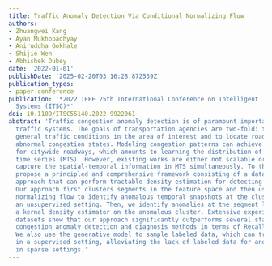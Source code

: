 ```yaml
---
title: Traffic Anomaly Detection Via Conditional Normalizing Flow
authors:
- Zhuangwei Kang
- Ayan Mukhopadhyay
- Aniruddha Gokhale
- Shijie Wen
- Abhishek Dubey
date: '2022-01-01'
publishDate: '2025-02-20T03:16:28.872539Z'
publication_types:
- paper-conference
publication: '*2022 IEEE 25th International Conference on Intelligent Transportation
  Systems (ITSC)*'
doi: 10.1109/ITSC55140.2022.9922061
abstract: 'Traffic congestion anomaly detection is of paramount importance in intelligent
  traffic systems. The goals of transportation agencies are two-fold: to monitor the
  general traffic conditions in the area of interest and to locate road segments under
  abnormal congestion states. Modeling congestion patterns can achieve these goals
  for citywide roadways, which amounts to learning the distribution of multivariate
  time series (MTS). However, existing works are either not scalable or unable to
  capture the spatial-temporal information in MTS simultaneously. To this end, we
  propose a principled and comprehensive framework consisting of a data-driven generative
  approach that can perform tractable density estimation for detecting traffic anomalies.
  Our approach first clusters segments in the feature space and then uses conditional
  normalizing flow to identify anomalous temporal snapshots at the cluster level in
  an unsupervised setting. Then, we identify anomalies at the segment level by using
  a kernel density estimator on the anomalous cluster. Extensive experiments on synthetic
  datasets show that our approach significantly outperforms several state-of-the-art
  congestion anomaly detection and diagnosis methods in terms of Recall and F1-Score.
  We also use the generative model to sample labeled data, which can train classifiers
  in a supervised setting, alleviating the lack of labeled data for anomaly detection
  in sparse settings.'
---
```

